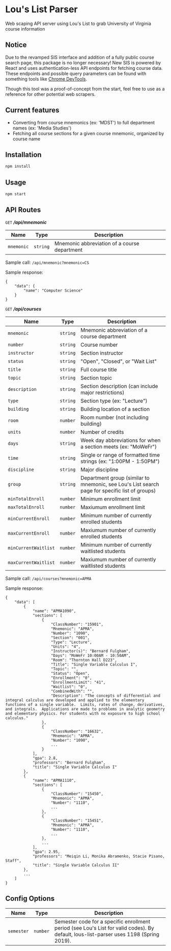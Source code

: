 # Lou's List Parser

Web scaping API server using Lou's List to grab University of Virginia course information

## Notice

Due to the revamped SIS interface and addition of a fully public course search page, this package is no longer necessary! New SIS is powered by React and uses authentication-less API endpoints for fetching course data. These endpoints and possible query parameters can be found with something tools like [Chrome DevTools](https://developers.google.com/web/tools/chrome-devtools/network/reference#headers).

Though this tool was a proof-of-concept from the start, feel free to use as a reference for other potential web scrapers.

## Current features
* Converting from course mnemonics (ex: 'MDST') to full department names (ex: 'Media Studies')
* Fetching all course sections for a given course mnemonic, organized by course name

## Installation

```bash
npm install
```

## Usage

```bash
npm start
```
## API Routes
`GET` ***/api/mnemonic***

Name | Type | Description
--- | --- | ---
`mnemonic` | `string` | Mnemonic abbreviation of a course department

Sample call: `/api/mnemonic?mnemonic=CS`

Sample response:
```
{
    "data": {
        "name": "Computer Science"
    }
}
```

`GET` ***/api/courses***

Name | Type | Description
--- | --- | ---
`mnemonic` | `string` | Mnemonic abbreviation of a course department
`number` | `string` | Course number
`instructor` | `string` | Section instructor
`status` | `string` | "Open", "Closed", or "Wait List"
`title` | `string` | Full course title
`topic` | `string` | Section topic
`description` | `string` | Section description (can include major restrictions)
`type` | `string` | Section type (ex: "Lecture")
`building` | `string` | Building location of a section
`room` | `number` | Room number (not including building)
`units` | `number` | Number of credits
`days` | `string` | Week day abbreviations for when a section meets (ex: "MoWeFr")
`time` | `string` | Single or range of formatted time strings (ex: "1:00PM - 1:50PM")
`discipline` | `string` | Major discipline
`group` | `string` | Department group (similar to mnemonic, see Lou's List search page for specific list of groups)
`minTotalEnroll` | `number` | Minimum enrollment limit
`maxTotalEnroll` | `number` | Maxiumum enrollment limit
`minCurrentEnroll` | `number` | Minimum number of currently enrolled students
`maxCurrentEnroll` | `number` | Maxiumum number of currently enrolled students
`minCurrentWaitlist` | `number` | Minimum number of currently waitlisted students
`maxCurrentWaitlist` | `number` | Maxiumum number of currently waitlisted students

Sample call: `/api/courses?mnemonic=APMA`

Sample response:
```
{
    "data": [
        {
            "name": "APMA1090",
            "sections": [
                {
                    "ClassNumber": "15901",
                    "Mnemonic": "APMA",
                    "Number": "1090",
                    "Section": "001",
                    "Type": "Lecture",
                    "Units": "4",
                    "Instructor(s)": "Bernard Fulgham",
                    "Days": "MoWeFr 10:00AM - 10:50AM",
                    "Room": "Thornton Hall D223",
                    "Title": "Single Variable Calculus I",
                    "Topic": "",
                    "Status": "Open",
                    "Enrollment": "0",
                    "EnrollmentLimit": "41",
                    "Waitlist": "0",
                    "CombinedWith": "",
                    "Description": "The concepts of differential and integral calculus are developed and applied to the elementary functions of a single variable.  Limits, rates of change, derivatives, and integrals.  Applications are made to problems in analytic geometry and elementary physics. For students with no exposure to high school calculus."
                },
                {
                    "ClassNumber": "16632",
                    "Mnemonic": "APMA",
                    "Number": "1090",
                    ...
                }
            ],
            "gpa": 2.8,
            "professors": "Bernard Fulgham",
            "title": "Single Variable Calculus I"
        },
        {
            "name": "APMA1110",
            "sections": [
                {
                    "ClassNumber": "15450",
                    "Mnemonic": "APMA",
                    "Number": "1110",
                    ...
                },
                {
                    "ClassNumber": "15451",
                    "Mnemonic": "APMA",
                    "Number": "1110",
                    ...
                },
                ...
            ],
            "gpa": 2.95,
            "professors": "Meiqin Li, Monika Abramenko, Stacie Pisano, Staff",
            "title": "Single Variable Calculus II"
        },
        ...
    ]
}
```

## Config Options
Name | Type | Description
--- | --- | ---
`semester` | `number` | Semester code for a specific enrollment period (see Lou's List for valid codes). By default, lous-list-parser uses 1198 (Spring 2019).
